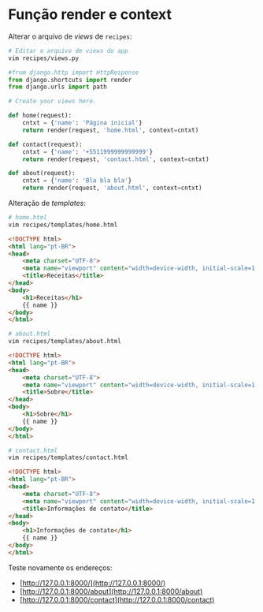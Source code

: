 # Função render e context

Alterar o arquivo de *views* de `recipes`:
```bash
# Editar o arquivo de views do app
vim recipes/views.py
```
```python
#from django.http import HttpResponse
from django.shortcuts import render
from django.urls import path

# Create your views here.

def home(request):
    cntxt = {'name': 'Página inicial'}
    return render(request, 'home.html', context=cntxt)

def contact(request):
    cntxt = {'name': '+5511999999999999'}
    return render(request, 'contact.html', context=cntxt)

def about(request):
    cntxt = {'name': 'Bla bla bla'}
    return render(request, 'about.html', context=cntxt)
```

Alteração de *templates*:
```bash
# home.html
vim recipes/templates/home.html
```
```html
<!DOCTYPE html>
<html lang="pt-BR">
<head>
    <meta charset="UTF-8">
    <meta name="viewport" content="width=device-width, initial-scale=1.0">
    <title>Receitas</title>
</head>
<body>
    <h1>Receitas</h1>
    {{ name }}
</body>
</html>
```
```bash
# about.html
vim recipes/templates/about.html
```
```html
<!DOCTYPE html>
<html lang="pt-BR">
<head>
    <meta charset="UTF-8">
    <meta name="viewport" content="width=device-width, initial-scale=1.0">
    <title>Sobre</title>
</head>
<body>
    <h1>Sobre</h1>
    {{ name }}
</body>
</html>
```
```bash
# contact.html
vim recipes/templates/contact.html
```
```html
<!DOCTYPE html>
<html lang="pt-BR">
<head>
    <meta charset="UTF-8">
    <meta name="viewport" content="width=device-width, initial-scale=1.0">
    <title>Informações de contato</title>
</head>
<body>
    <h1>Informações de contato</h1>
    {{ name }}
</body>
</html>
```

Teste novamente os endereços:
- [http://127.0.0.1:8000/](http://127.0.0.1:8000/)
- [http://127.0.0.1:8000/about](http://127.0.0.1:8000/about)
- [http://127.0.0.1:8000/contact](http://127.0.0.1:8000/contact)
